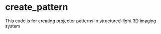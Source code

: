 # create_pattern

This code is for creating projector patterns in structured-light 3D imaging system
